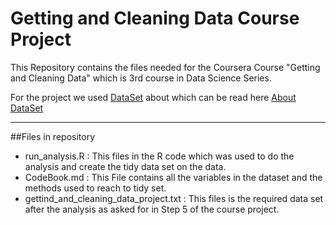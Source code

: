 # Getting and Cleaning Data Course Project

This Repository contains the files needed for the Coursera Course "Getting and Cleaning Data" which is 3rd course in Data Science Series.

For the project we used [DataSet](https://d396qusza40orc.cloudfront.net/getdata%2Fprojectfiles%2FUCI%20HAR%20Dataset.zip) about which can be read here [About DataSet](http://archive.ics.uci.edu/ml/datasets/Human+Activity+Recognition+Using+Smartphones)

________

##Files in repository
* run_analysis.R : This files in the R code which was used to do the analysis and create the tidy data set on the data.
* CodeBook.md : This File contains all the variables in the dataset and the methods used to reach to tidy set.
* gettind_and_cleaning_data_project.txt : This files is the required data set after the analysis as asked for in Step 5 of the course project.

